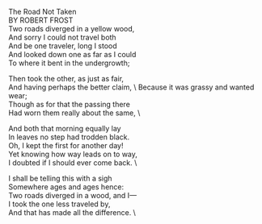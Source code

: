 The Road Not Taken \
BY ROBERT FROST \
Two roads diverged in a yellow wood, \
And sorry I could not travel both \
And be one traveler, long I stood \
And looked down one as far as I could \
To where it bent in the undergrowth;

Then took the other, as just as fair, \
And having perhaps the better claim, \ 
Because it was grassy and wanted wear; \
Though as for that the passing there \
Had worn them really about the same, \

And both that morning equally lay \
In leaves no step had trodden black. \
Oh, I kept the first for another day! \
Yet knowing how way leads on to way, \
I doubted if I should ever come back. \

I shall be telling this with a sigh \
Somewhere ages and ages hence: \
Two roads diverged in a wood, and I— \
I took the one less traveled by, \
And that has made all the difference. \